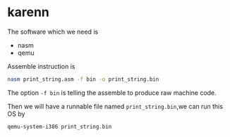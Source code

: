 # karenn
The software which we need is 
* nasm
* qemu

Assemble instruction is
```bash
nasm print_string.asm -f bin -o print_string.bin
```
The option `-f bin` is telling the assemble to produce raw machine code.

Then we will have a runnable file named `print_string.bin`,we can run this OS by
```bash
qemu-system-i386 print_string.bin
```
